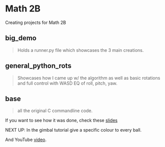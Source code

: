 # Math 2B
Creating projects for Math 2B

## big_demo
> Holds a runner.py file which showcases the 3 main creations.

## general_python_rots
> Showcases how I came up w/ the algorithm as well as basic rotations and full control with WASD EQ of roll, pitch, yaw.

## base
> all the original C commandline code.

If you want to see how it was done, check these [slides](https://docs.google.com/presentation/d/1S6Tq5zvRbTNgvMFwpLw_Dwiy8rMKnze3SVTjfmKySYc/edit?usp=sharing)


NEXT UP: In the gimbal tutorial give a specific colour to every ball.

And YouTube [video](https://youtu.be/S26etodkbBY).
